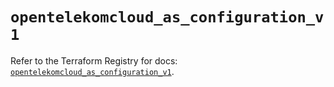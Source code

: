 # `opentelekomcloud_as_configuration_v1`

Refer to the Terraform Registry for docs: [`opentelekomcloud_as_configuration_v1`](https://registry.terraform.io/providers/opentelekomcloud/opentelekomcloud/1.36.42/docs/resources/as_configuration_v1).

